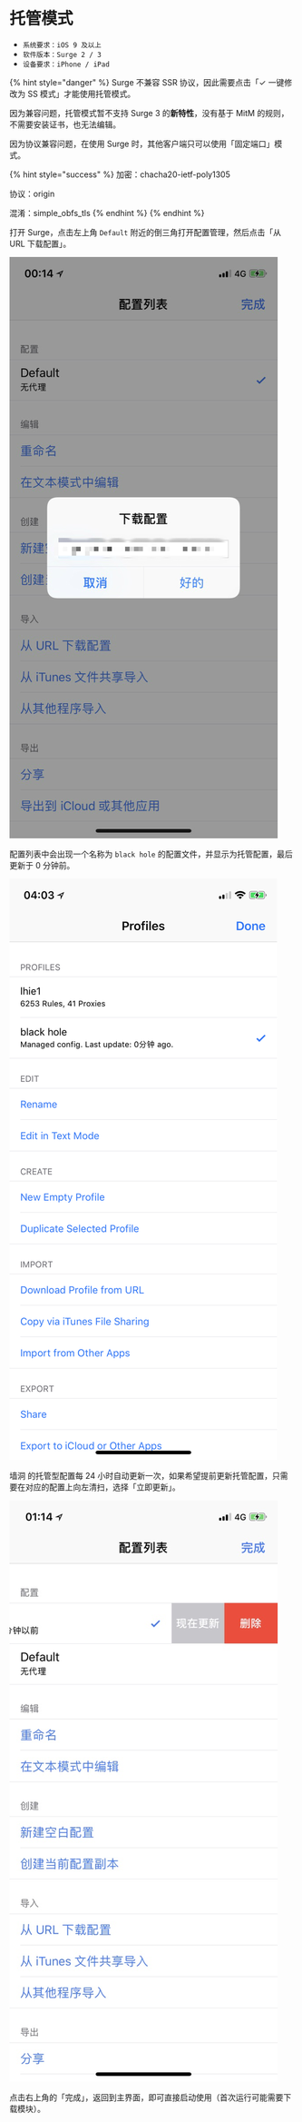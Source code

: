 # 托管模式

* `系统要求：iOS 9 及以上`
* `软件版本：Surge 2 / 3`
* `设备要求：iPhone / iPad`



{% hint style="danger" %}
Surge 不兼容 SSR 协议，因此需要点击「✓ 一键修改为 SS 模式」才能使用托管模式。

因为兼容问题，托管模式暂不支持 Surge 3 的**新特性**，没有基于 MitM 的规则，不需要安装证书，也无法编辑。

因为协议兼容问题，在使用 Surge 时，其他客户端只可以使用「固定端口」模式。

{% hint style="success" %}
加密：chacha20-ietf-poly1305

协议：origin

混淆：simple\_obfs\_tls
{% endhint %}
{% endhint %}





打开 Surge，点击左上角 `Default` 附近的倒三角打开配置管理，然后点击「从 URL 下载配置」。

![](../../../../.gitbook/assets/odj2v.jpg)

配置列表中会出现一个名称为 `black hole` 的配置文件，并显示为托管配置，最后更新于 0 分钟前。

![](../../../../.gitbook/assets/img_2b2eb71fd002-1.jpeg)

墙洞 的托管型配置每 24 小时自动更新一次，如果希望提前更新托管配置，只需要在对应的配置上向左清扫，选择「立即更新」。

![](../../../../.gitbook/assets/image%20%286%29.png)

点击右上角的「完成」，返回到主界面，即可直接启动使用（首次运行可能需要下载模块）。

